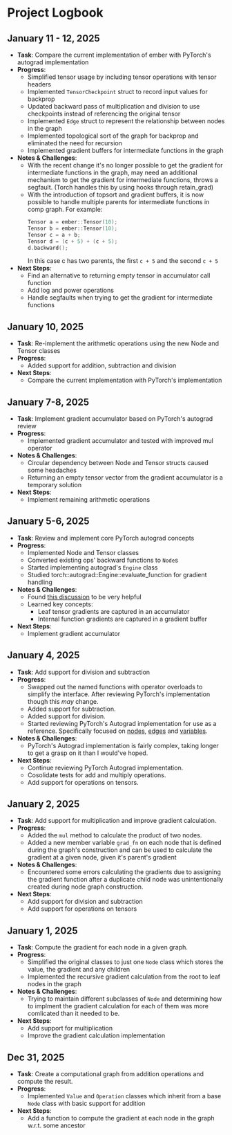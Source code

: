 # Project Logbook

## January 11 - 12, 2025
- **Task**: Compare the current implementation of ember with PyTorch's autograd implementation
- **Progress**:  
  - Simplified tensor usage by including tensor operations with tensor headers
  - Implemented `TensorCheckpoint` struct to record input values for backprop
  - Updated backward pass of multiplication and division to use checkpoints instead of referencing the original tensor 
  - Implemented `Edge` struct to represent the relationship between nodes in the graph
  - Implemented topological sort of the graph for backprop and eliminated the need for recursion
  - Implemented gradient buffers for intermediate functions in the graph
- **Notes & Challenges**: 
  - With the recent change it's no longer possible to get the gradient for intermediate functions in the graph, may need an additional mechanism to get the gradient for intermediate functions, throws a segfault. (Torch handles this by using hooks through retain_grad)
  - With the introduction of topsort and gradient buffers, it is now possible to handle multiple parents for intermediate functions in comp graph. For example:
    ```c++
    Tensor a = ember::Tensor(10);
    Tensor b = ember::Tensor(10);
    Tensor c = a + b;
    Tensor d = (c + 5) + (c + 5);
    d.backward();
    ```
    In this case c has two parents, the first `c + 5` and the second `c + 5`
- **Next Steps**:  
  - Find an alternative to returning empty tensor in accumulator call function 
  - Add log and power operations 
  - Handle segfaults when trying to get the gradient for intermediate functions

## January 10, 2025
- **Task**: Re-implement the arithmetic operations using the new Node and Tensor classes
- **Progress**:  
  - Added support for addition, subtraction and division
- **Next Steps**:  
  - Compare the current implementation with PyTorch's implementation

## January 7-8, 2025
- **Task**: Implement gradient accumulator based on PyTorch's autograd review
- **Progress**:  
  - Implemented gradient accumulator and tested with improved mul operator
- **Notes & Challenges**: 
  - Circular dependency between Node and Tensor structs caused some headaches
  - Returning an empty tensor vector from the gradient accumulator is a temporary solution
- **Next Steps**:  
  - Implement remaining arithmetic operations

## January 5-6, 2025
- **Task**: Review and implement core PyTorch autograd concepts
- **Progress**:  
  - Implemented Node and Tensor classes
  - Converted existing ops' backward functions to `Node`s
  - Started implementing autograd's `Engine` class
  - Studied torch::autograd::Engine::evaluate_function for gradient handling
- **Notes & Challenges**: 
  - Found [this discussion](https://dev-discuss.pytorch.org/t/how-to-read-the-autograd-codebase/383?utm_source=chatgpt.com) to be very helpful
  - Learned key concepts:
    - Leaf tensor gradients are captured in an accumulator
    - Internal function gradients are captured in a gradient buffer
- **Next Steps**:  
  - Implement gradient accumulator

## January 4, 2025
- **Task**: Add support for division and subtraction 
- **Progress**:  
  - Swapped out the named functions with operator overloads to simplify the interface. After reviewing PyTorch's implementation though this _may_ change.
  - Added support for subtraction.
  - Added support for division.
  - Started reviewing PyTorch's Autograd implementation for use as a reference. Specifically focused on [nodes](https://github.com/pytorch/pytorch/blob/main/torch/csrc/autograd/function.cpp), [edges](https://github.com/pytorch/pytorch/blob/main/torch/csrc/autograd/edge.h) and [variables](https://github.com/pytorch/pytorch/blob/main/torch/csrc/autograd/variable.cpp).
- **Notes & Challenges**: 
  - PyTorch's Autograd implementation is fairly complex, taking longer to get a grasp on it than I would've hoped.
- **Next Steps**:  
  - Continue reviewing PyTorch Autograd implementation.
  - Cosolidate tests for add and multiply operations.
  - Add support for operations on tensors.

## January 2, 2025
- **Task**: Add support for multiplication and improve gradient calculation.
- **Progress**:  
  - Added the `mul` method to calculate the product of two nodes.
  - Added a new member variable `grad_fn` on each node that is defined during the graph's construction and can be used to calculate the gradient at a given node, given it's parent's gradient
- **Notes & Challenges**:  
  - Encountered some errors calculating the gradients due to assigning the gradient function after a duplicate child node was unintentionally created during node graph construction.
- **Next Steps**:  
  - Add support for division and subtraction 
  - Add support for operations on tensors

## January 1, 2025
- **Task**: Compute the gradient for each node in a given graph.
- **Progress**:  
  - Simplified the original classes to just one `Node` class which stores the value, the gradient and any children
  - Implemented the recursive gradient calculation from the root to leaf nodes in the graph
- **Notes & Challenges**:  
  - Trying to maintain different subclasses of `Node` and determining how to implment the gradient calculation for each of them was more comlicated than it needed to be.
- **Next Steps**:  
  - Add support for multiplication 
  - Improve the gradient calculation implementation

## Dec 31, 2025
- **Task**: Create a computational graph from addition operations and compute the result.
- **Progress**:  
  - Implemented `Value` and `Operation` classes which inherit from a base `Node` class with basic support for addition 
- **Next Steps**:  
  - Add a function to compute the gradient at each node in the graph w.r.t. some ancestor
